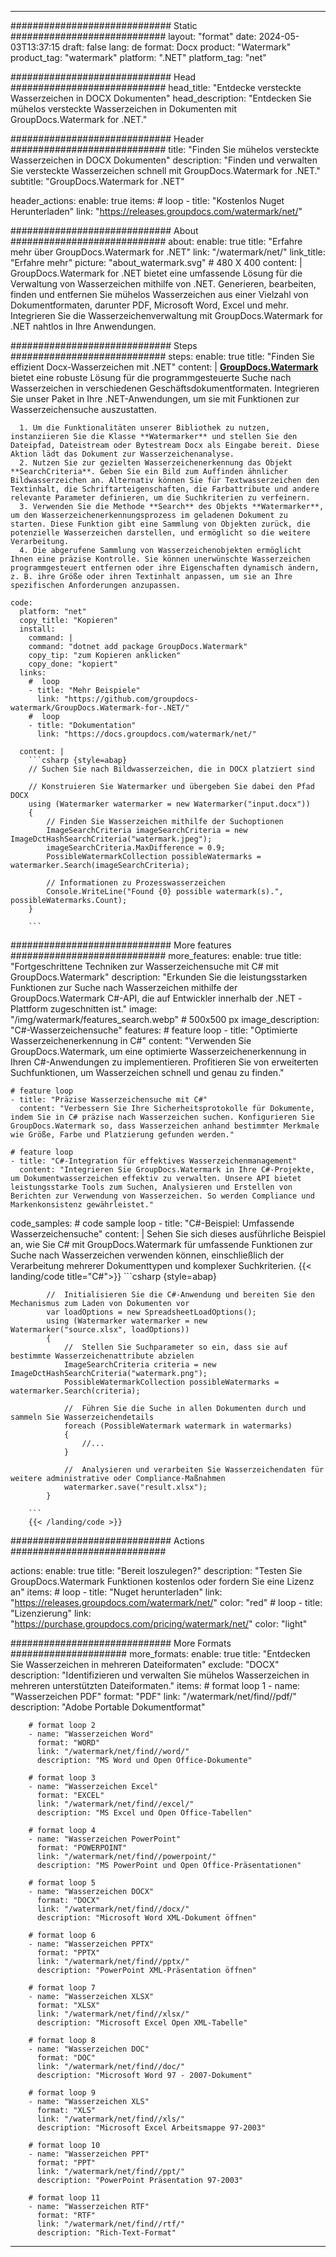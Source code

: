 
---
############################# Static ############################
layout: "format"
date:  2024-05-03T13:37:15
draft: false
lang: de
format: Docx
product: "Watermark"
product_tag: "watermark"
platform: ".NET"
platform_tag: "net"

############################# Head ############################
head_title: "Entdecke versteckte Wasserzeichen in DOCX Dokumenten"
head_description: "Entdecken Sie mühelos versteckte Wasserzeichen in Dokumenten mit GroupDocs.Watermark for .NET."

############################# Header ############################
title: "Finden Sie mühelos versteckte Wasserzeichen in DOCX Dokumenten" 
description: "Finden und verwalten Sie versteckte Wasserzeichen schnell mit GroupDocs.Watermark for .NET."
subtitle: "GroupDocs.Watermark for .NET" 

header_actions:
  enable: true
  items:
    #  loop
    - title: "Kostenlos Nuget Herunterladen"
      link: "https://releases.groupdocs.com/watermark/net/"
      
############################# About ############################
about:
    enable: true
    title: "Erfahre mehr über GroupDocs.Watermark for .NET"
    link: "/watermark/net/"
    link_title: "Erfahre mehr"
    picture: "about_watermark.svg" # 480 X 400
    content: |
       GroupDocs.Watermark for .NET bietet eine umfassende Lösung für die Verwaltung von Wasserzeichen mithilfe von .NET. Generieren, bearbeiten, finden und entfernen Sie mühelos Wasserzeichen aus einer Vielzahl von Dokumentformaten, darunter PDF, Microsoft Word, Excel und mehr. Integrieren Sie die Wasserzeichenverwaltung mit GroupDocs.Watermark for .NET nahtlos in Ihre Anwendungen.

############################# Steps ############################
steps:
    enable: true
    title: "Finden Sie effizient Docx-Wasserzeichen mit .NET"
    content: |
      **[GroupDocs.Watermark](https://products.groupdocs.com/watermark/net/)** bietet eine robuste Lösung für die programmgesteuerte Suche nach Wasserzeichen in verschiedenen Geschäftsdokumentformaten. Integrieren Sie unser Paket in Ihre .NET-Anwendungen, um sie mit Funktionen zur Wasserzeichensuche auszustatten.
      
      1. Um die Funktionalitäten unserer Bibliothek zu nutzen, instanziieren Sie die Klasse **Watermarker** und stellen Sie den Dateipfad, Dateistream oder Bytestream Docx als Eingabe bereit. Diese Aktion lädt das Dokument zur Wasserzeichenanalyse.
      2. Nutzen Sie zur gezielten Wasserzeichenerkennung das Objekt **SearchCriteria**. Geben Sie ein Bild zum Auffinden ähnlicher Bildwasserzeichen an. Alternativ können Sie für Textwasserzeichen den Textinhalt, die Schriftarteigenschaften, die Farbattribute und andere relevante Parameter definieren, um die Suchkriterien zu verfeinern.
      3. Verwenden Sie die Methode **Search** des Objekts **Watermarker**, um den Wasserzeichenerkennungsprozess im geladenen Dokument zu starten. Diese Funktion gibt eine Sammlung von Objekten zurück, die potenzielle Wasserzeichen darstellen, und ermöglicht so die weitere Verarbeitung.
      4. Die abgerufene Sammlung von Wasserzeichenobjekten ermöglicht Ihnen eine präzise Kontrolle. Sie können unerwünschte Wasserzeichen programmgesteuert entfernen oder ihre Eigenschaften dynamisch ändern, z. B. ihre Größe oder ihren Textinhalt anpassen, um sie an Ihre spezifischen Anforderungen anzupassen.
   
    code:
      platform: "net"
      copy_title: "Kopieren"
      install:
        command: |
        command: "dotnet add package GroupDocs.Watermark"
        copy_tip: "zum Kopieren anklicken"
        copy_done: "kopiert"
      links:
        #  loop
        - title: "Mehr Beispiele"
          link: "https://github.com/groupdocs-watermark/GroupDocs.Watermark-for-.NET/"
        #  loop
        - title: "Dokumentation"
          link: "https://docs.groupdocs.com/watermark/net/"
          
      content: |
        ```csharp {style=abap}
        // Suchen Sie nach Bildwasserzeichen, die in DOCX platziert sind

        // Konstruieren Sie Watermarker und übergeben Sie dabei den Pfad DOCX
        using (Watermarker watermarker = new Watermarker("input.docx"))
        {
            // Finden Sie Wasserzeichen mithilfe der Suchoptionen
            ImageSearchCriteria imageSearchCriteria = new ImageDctHashSearchCriteria("watermark.jpeg");
            imageSearchCriteria.MaxDifference = 0.9;
            PossibleWatermarkCollection possibleWatermarks = watermarker.Search(imageSearchCriteria);

            // Informationen zu Prozesswasserzeichen
            Console.WriteLine("Found {0} possible watermark(s).", possibleWatermarks.Count);
        }
        
        ```  

############################# More features ############################
more_features:
  enable: true
  title: "Fortgeschrittene Techniken zur Wasserzeichensuche mit C# mit GroupDocs.Watermark"
  description: "Erkunden Sie die leistungsstarken Funktionen zur Suche nach Wasserzeichen mithilfe der GroupDocs.Watermark C#-API, die auf Entwickler innerhalb der .NET -Plattform zugeschnitten ist."
  image: "/img/watermark/features_search.webp" # 500x500 px
  image_description: "C#-Wasserzeichensuche"
  features:
    # feature loop
    - title: "Optimierte Wasserzeichenerkennung in C#"
      content: "Verwenden Sie GroupDocs.Watermark, um eine optimierte Wasserzeichenerkennung in Ihren C#-Anwendungen zu implementieren. Profitieren Sie von erweiterten Suchfunktionen, um Wasserzeichen schnell und genau zu finden."

    # feature loop
    - title: "Präzise Wasserzeichensuche mit C#"
      content: "Verbessern Sie Ihre Sicherheitsprotokolle für Dokumente, indem Sie in C# präzise nach Wasserzeichen suchen. Konfigurieren Sie GroupDocs.Watermark so, dass Wasserzeichen anhand bestimmter Merkmale wie Größe, Farbe und Platzierung gefunden werden."

    # feature loop
    - title: "C#-Integration für effektives Wasserzeichenmanagement"
      content: "Integrieren Sie GroupDocs.Watermark in Ihre C#-Projekte, um Dokumentwasserzeichen effektiv zu verwalten. Unsere API bietet leistungsstarke Tools zum Suchen, Analysieren und Erstellen von Berichten zur Verwendung von Wasserzeichen. So werden Compliance und Markenkonsistenz gewährleistet."
      
  code_samples:
    # code sample loop
    - title: "C#-Beispiel: Umfassende Wasserzeichensuche"
      content: |
        Sehen Sie sich dieses ausführliche Beispiel an, wie Sie C# mit GroupDocs.Watermark für umfassende Funktionen zur Suche nach Wasserzeichen verwenden können, einschließlich der Verarbeitung mehrerer Dokumenttypen und komplexer Suchkriterien.
        {{< landing/code title="C#">}}
        ```csharp {style=abap}
        
            //  Initialisieren Sie die C#-Anwendung und bereiten Sie den Mechanismus zum Laden von Dokumenten vor
            var loadOptions = new SpreadsheetLoadOptions();
            using (Watermarker watermarker = new Watermarker("source.xlsx", loadOptions))
            {
                //  Stellen Sie Suchparameter so ein, dass sie auf bestimmte Wasserzeichenattribute abzielen
                ImageSearchCriteria criteria = new ImageDctHashSearchCriteria("watermark.png");
                PossibleWatermarkCollection possibleWatermarks = watermarker.Search(criteria);

                //  Führen Sie die Suche in allen Dokumenten durch und sammeln Sie Wasserzeichendetails
                foreach (PossibleWatermark watermark in watermarks)
                {
                    //...
                }

                //  Analysieren und verarbeiten Sie Wasserzeichendaten für weitere administrative oder Compliance-Maßnahmen
                watermarker.save("result.xlsx");
            }

        ```
        {{< /landing/code >}}


############################# Actions ############################

actions:
  enable: true
  title: "Bereit loszulegen?"
  description: "Testen Sie GroupDocs.Watermark Funktionen kostenlos oder fordern Sie eine Lizenz an"
  items:
    #  loop
    - title: "Nuget herunterladen"
      link: "https://releases.groupdocs.com/watermark/net/"
      color: "red"
        #  loop
    - title: "Lizenzierung"
      link: "https://purchase.groupdocs.com/pricing/watermark/net/"
      color: "light"


############################# More Formats #####################
more_formats:
    enable: true
    title: "Entdecken Sie Wasserzeichen in mehreren Dateiformaten"
    exclude: "DOCX"
    description: "Identifizieren und verwalten Sie mühelos Wasserzeichen in mehreren unterstützten Dateiformaten."
    items: 
        # format loop 1
        - name: "Wasserzeichen PDF"
          format: "PDF"
          link: "/watermark/net/find//pdf/"
          description: "Adobe Portable Dokumentformat"

        # format loop 2
        - name: "Wasserzeichen Word"
          format: "WORD"
          link: "/watermark/net/find//word/"
          description: "MS Word und Open Office-Dokumente"
          
        # format loop 3
        - name: "Wasserzeichen Excel"
          format: "EXCEL"
          link: "/watermark/net/find//excel/"
          description: "MS Excel und Open Office-Tabellen"

        # format loop 4
        - name: "Wasserzeichen PowerPoint"
          format: "POWERPOINT"
          link: "/watermark/net/find//powerpoint/"
          description: "MS PowerPoint und Open Office-Präsentationen"

        # format loop 5
        - name: "Wasserzeichen DOCX"
          format: "DOCX"
          link: "/watermark/net/find//docx/"
          description: "Microsoft Word XML-Dokument öffnen"
          
        # format loop 6
        - name: "Wasserzeichen PPTX"
          format: "PPTX"
          link: "/watermark/net/find//pptx/"
          description: "PowerPoint XML-Präsentation öffnen"
          
        # format loop 7
        - name: "Wasserzeichen XLSX"
          format: "XLSX"
          link: "/watermark/net/find//xlsx/"
          description: "Microsoft Excel Open XML-Tabelle"

        # format loop 8
        - name: "Wasserzeichen DOC"
          format: "DOC"
          link: "/watermark/net/find//doc/"
          description: "Microsoft Word 97 - 2007-Dokument"

        # format loop 9
        - name: "Wasserzeichen XLS"
          format: "XLS"
          link: "/watermark/net/find//xls/"
          description: "Microsoft Excel Arbeitsmappe 97-2003"

        # format loop 10
        - name: "Wasserzeichen PPT"
          format: "PPT"
          link: "/watermark/net/find//ppt/"
          description: "PowerPoint Präsentation 97-2003"

        # format loop 11
        - name: "Wasserzeichen RTF"
          format: "RTF"
          link: "/watermark/net/find//rtf/"
          description: "Rich-Text-Format"

---